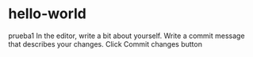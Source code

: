 # hello-world
prueba1
In the editor, write a bit about yourself.
Write a commit message that describes your changes.
Click Commit changes button
